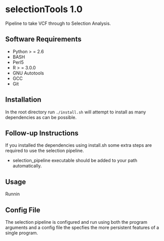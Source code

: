 selectionTools 1.0
=========================
Pipeline to take VCF through to Selection Analysis.

Software Requirements
---------------------

* Python > = 2.6
* BASH
* Perl5
* R > = 3.0.0
* GNU Autotools
* GCC
* Git

Installation
------------

In the root directory run `./install.sh` will attempt to install as many dependencies as can be possible.


Follow-up Instructions
----------------------

If you installed the dependencies using install.sh some extra steps are required to use the selection pipeline.

- selection_pipeline executable should be added to your path automatically.


Usage
-----

Runnin

Config File
-----------

The selection pipeline is configured and run using both the program arguments and a config file the specfies the more persistent features of a single program. 
